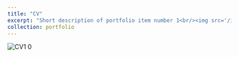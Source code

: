 ```yaml
---
title: "CV"
excerpt: "Short description of portfolio item number 1<br/><img src='/images/500x300.png'>"
collection: portfolio
---
```


 ![CV1 0](https://github.com/user-attachments/assets/bf24f52b-f6e1-497f-b90e-1f788f73ff05)

